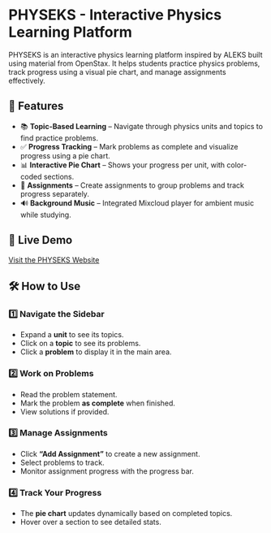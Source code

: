 # PHYSEKS - Interactive Physics Learning Platform

PHYSEKS is an interactive physics learning platform inspired by ALEKS built using material from OpenStax. It helps students practice physics problems, track progress using a visual pie chart, and manage assignments effectively.

## 🌟 Features

- 📚 **Topic-Based Learning** – Navigate through physics units and topics to find practice problems.
- ✅ **Progress Tracking** – Mark problems as complete and visualize progress using a pie chart.
- 📊 **Interactive Pie Chart** – Shows your progress per unit, with color-coded sections.
- 🎯 **Assignments** – Create assignments to group problems and track progress separately.
- 🔊 **Background Music** – Integrated Mixcloud player for ambient music while studying.

## 🚀 Live Demo

[Visit the PHYSEKS Website](https://sam-reside.github.io/PHYSEKS/)

## 🛠️ How to Use

### 1️⃣ **Navigate the Sidebar**
- Expand a **unit** to see its topics.
- Click on a **topic** to see its problems.
- Click a **problem** to display it in the main area.

### 2️⃣ **Work on Problems**
- Read the problem statement.
- Mark the problem **as complete** when finished.
- View solutions if provided.

### 3️⃣ **Manage Assignments**
- Click **“Add Assignment”** to create a new assignment.
- Select problems to track.
- Monitor assignment progress with the progress bar.

### 4️⃣ **Track Your Progress**
- The **pie chart** updates dynamically based on completed topics.
- Hover over a section to see detailed stats.
